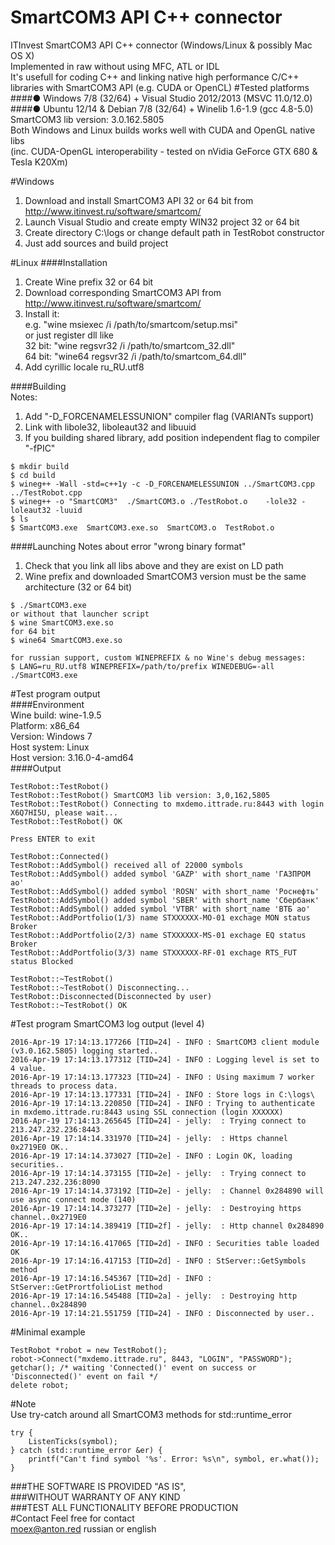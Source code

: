 # SmartCOM3 API C++ connector
ITInvest SmartCOM3 API C++ connector (Windows/Linux & possibly Mac OS X)    
Implemented in raw without using MFC, ATL or IDL		
It's usefull for coding C++ and linking native high performance C/C++ libraries with SmartCOM3 API (e.g. CUDA or OpenCL)
#Tested platforms
####● Windows 7/8 (32/64) + Visual Studio 2012/2013 (MSVC 11.0/12.0)
####● Ubuntu 12/14 & Debian 7/8 (32/64) + Winelib 1.6-1.9 (gcc 4.8-5.0)	
SmartCOM3 lib version: 3.0.162.5805     
Both Windows and Linux builds works well with CUDA and OpenGL native libs       
(inc. CUDA-OpenGL interoperability - tested on nVidia GeForce GTX 680 & Tesla K20Xm)

#Windows
1. Download and install SmartCOM3 API 32 or 64 bit from http://www.itinvest.ru/software/smartcom/
2. Launch Visual Studio and create empty WIN32 project 32 or 64 bit
3. Create directory C:\logs or change default path in TestRobot constructor
4. Just add sources and build project

#Linux
####Installation
1. Create Wine prefix 32 or 64 bit
2. Download corresponding SmartCOM3 API from http://www.itinvest.ru/software/smartcom/
3. Install it:      
    e.g. "wine msiexec /i /path/to/smartcom/setup.msi"    
    or just register dll like		
    32 bit: "wine regsvr32 /i /path/to/smartcom_32.dll"		
    64 bit: "wine64 regsvr32 /i /path/to/smartcom_64.dll"	
4. Add cyrillic locale ru_RU.utf8

####Building     
Notes:      
1. Add "-D_FORCENAMELESSUNION" compiler flag (VARIANTs support)        
2. Link with libole32, liboleaut32 and libuuid      
3. If you building shared library, add position independent flag to compiler "-fPIC"     
```
$ mkdir build
$ cd build
$ wineg++ -Wall -std=c++1y -c -D_FORCENAMELESSUNION ../SmartCOM3.cpp ../TestRobot.cpp
$ wineg++ -o "SmartCOM3"  ./SmartCOM3.o ./TestRobot.o    -lole32 -loleaut32 -luuid
$ ls
$ SmartCOM3.exe  SmartCOM3.exe.so  SmartCOM3.o  TestRobot.o
```
####Launching
Notes about error "wrong binary format"      
1. Check that you link all libs above and they are exist on LD path         
2. Wine prefix and downloaded SmartCOM3 version must be the same architecture (32 or 64 bit)       
```
$ ./SmartCOM3.exe    
or without that launcher script
$ wine SmartCOM3.exe.so
for 64 bit
$ wine64 SmartCOM3.exe.so

for russian support, custom WINEPREFIX & no Wine's debug messages:
$ LANG=ru_RU.utf8 WINEPREFIX=/path/to/prefix WINEDEBUG=-all ./SmartCOM3.exe
```
#Test program output	
####Environment		
    Wine build: wine-1.9.5	
    Platform: x86_64	
    Version: Windows 7	
    Host system: Linux	
    Host version: 3.16.0-4-amd64	
####Output		
```
TestRobot::TestRobot()
TestRobot::TestRobot() SmartCOM3 lib version: 3,0,162,5805
TestRobot::TestRobot() Connecting to mxdemo.ittrade.ru:8443 with login X6Q7HI5U, please wait...
TestRobot::TestRobot() OK

Press ENTER to exit

TestRobot::Connected()
TestRobot::AddSymbol() received all of 22000 symbols
TestRobot::AddSymbol() added symbol 'GAZP' with short_name 'ГАЗПРОМ ао'
TestRobot::AddSymbol() added symbol 'ROSN' with short_name 'Роснефть'
TestRobot::AddSymbol() added symbol 'SBER' with short_name 'Сбербанк'
TestRobot::AddSymbol() added symbol 'VTBR' with short_name 'ВТБ ао'
TestRobot::AddPortfolio(1/3) name STXXXXXX-MO-01 exchage MON status Broker
TestRobot::AddPortfolio(2/3) name STXXXXXX-MS-01 exchage EQ status Broker
TestRobot::AddPortfolio(3/3) name STXXXXXX-RF-01 exchage RTS_FUT status Blocked

TestRobot::~TestRobot()
TestRobot::~TestRobot() Disconnecting...
TestRobot::Disconnected(Disconnected by user)
TestRobot::~TestRobot() OK
```
#Test program SmartCOM3 log output (level 4)   
```
2016-Apr-19 17:14:13.177266 [TID=24] - INFO : SmartCOM3 client module (v3.0.162.5805) logging started.. 
2016-Apr-19 17:14:13.177312 [TID=24] - INFO : Logging level is set to 4 value. 
2016-Apr-19 17:14:13.177323 [TID=24] - INFO : Using maximum 7 worker threads to process data. 
2016-Apr-19 17:14:13.177331 [TID=24] - INFO : Store logs in C:\logs\ 
2016-Apr-19 17:14:13.220850 [TID=24] - INFO : Trying to authenticate in mxdemo.ittrade.ru:8443 using SSL connection (login XXXXXX) 
2016-Apr-19 17:14:13.265645 [TID=24] - jelly:  : Trying connect to 213.247.232.236:8443 
2016-Apr-19 17:14:14.331970 [TID=24] - jelly:  : Https channel 0x2719E0 OK.. 
2016-Apr-19 17:14:14.373027 [TID=2e] - INFO : Login OK, loading securities.. 
2016-Apr-19 17:14:14.373155 [TID=2e] - jelly:  : Trying connect to 213.247.232.236:8090 
2016-Apr-19 17:14:14.373192 [TID=2e] - jelly:  : Channel 0x284890 will use async connect mode (140) 
2016-Apr-19 17:14:14.373277 [TID=2e] - jelly:  : Destroying https channel..0x2719E0 
2016-Apr-19 17:14:14.389419 [TID=2f] - jelly:  : Http channel 0x284890 OK.. 
2016-Apr-19 17:14:16.417065 [TID=2d] - INFO : Securities table loaded OK 
2016-Apr-19 17:14:16.417153 [TID=2d] - INFO : StServer::GetSymbols method 
2016-Apr-19 17:14:16.545367 [TID=2d] - INFO : StServer::GetPrortfolioList method 
2016-Apr-19 17:14:16.545488 [TID=2a] - jelly:  : Destroying http channel..0x284890 
2016-Apr-19 17:14:21.551759 [TID=24] - INFO : Disconnected by user.. 
``` 
#Minimal example        
```
TestRobot *robot = new TestRobot();
robot->Connect("mxdemo.ittrade.ru", 8443, "LOGIN", "PASSWORD");
getchar(); /* waiting 'Connected()' event on success or 'Disconnected()' event on fail */
delete robot;
```
#Note    
Use try-catch around all SmartCOM3 methods for std::runtime_error   
```
try {
	ListenTicks(symbol);
} catch (std::runtime_error &er) {
	printf("Can't find symbol '%s'. Error: %s\n", symbol, er.what());
}
```
###THE SOFTWARE IS PROVIDED "AS IS",     
###WITHOUT WARRANTY OF ANY KIND    
###TEST ALL FUNCTIONALITY BEFORE PRODUCTION      
#Contact
Feel free for contact        
moex@anton.red russian or english
